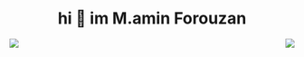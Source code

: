<h1 align="center"> hi 👋 im M.amin Forouzan</h1>

  

<img align="left" src="https://github-readme-stats-sigma-five.vercel.app/api/top-langs?username=aminm08&show_icons=true&theme=dark&locale=en&layout=compact" />
<img align="right" src="https://github-readme-stats-sigma-five.vercel.app/api?username=aminm08&show_icons=true&theme=dark&locale=en&include_all_commits=true" />





